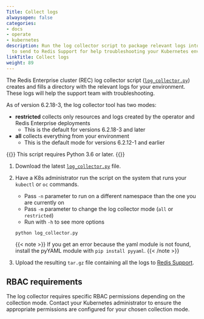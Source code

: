 ```yaml
---
Title: Collect logs
alwaysopen: false
categories:
- docs
- operate
- kubernetes
description: Run the log collector script to package relevant logs into a tar.gz file
  to send to Redis Support for help troubleshooting your Kubernetes environment.
linkTitle: Collect logs
weight: 89
---
```


The Redis Enterprise cluster (REC) log collector script ([`log_collector.py`](https://github.com/RedisLabs/redis-enterprise-k8s-docs/blob/master/log_collector/log_collector.py)) creates and fills a directory with the relevant logs for your environment. These logs will help the support team with troubleshooting.

As of version 6.2.18-3, the log collector tool has two modes:

- **restricted** collects only resources and logs created by the operator and Redis Enterprise deployments
  - This is the default for versions 6.2.18-3 and later
- **all** collects everything from your environment
  - This is the default mode for versions 6.2.12-1 and earlier

{{<note>}} This script requires Python 3.6 or later. {{</note>}}

1. Download the latest [`log_collector.py`](https://github.com/RedisLabs/redis-enterprise-k8s-docs/blob/master/log_collector/log_collector.py) file.

1. Have a K8s administrator run the script on the system that runs your `kubectl` or `oc` commands.
    - Pass `-n` parameter to run on a different namespace than the one you are currently on
    - Pass `-m` parameter to change the log collector mode (`all` or `restricted`)
    - Run with `-h` to see more options

    ```bash
    python log_collector.py 
    ```

   {{< note >}} If you get an error because the yaml module is not found, install the pyYAML module with `pip install pyyaml`.
  {{< /note >}}

1. Upload the resulting `tar.gz` file containing all the logs to [Redis Support](https://support.redislabs.com/).

## RBAC requirements

The log collector requires specific RBAC permissions depending on the collection mode. Contact your Kubernetes administrator to ensure the appropriate permissions are configured for your chosen collection mode.
